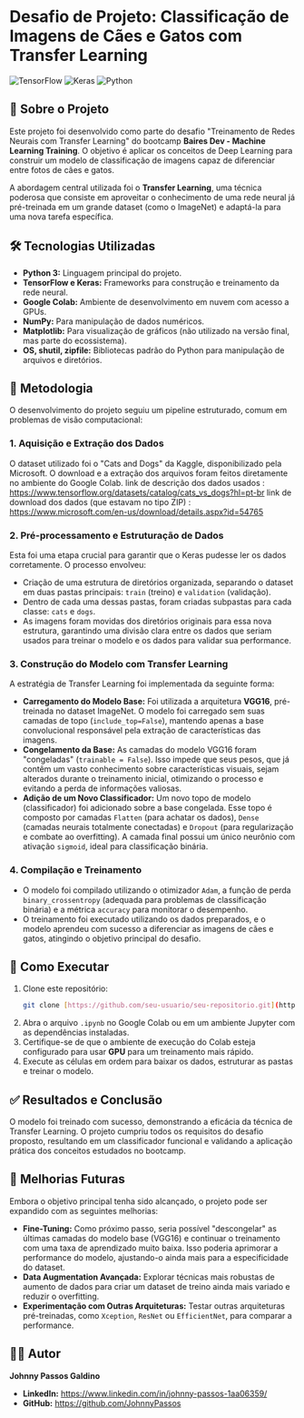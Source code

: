 # Desafio de Projeto: Classificação de Imagens de Cães e Gatos com Transfer Learning

![TensorFlow](https://img.shields.io/badge/TensorFlow-FF6F00?style=for-the-badge&logo=tensorflow&logoColor=white)
![Keras](https://img.shields.io/badge/Keras-%23D00000.svg?style=for-the-badge&logo=Keras&logoColor=white)
![Python](https://img.shields.io/badge/python-3670A0?style=for-the-badge&logo=python&logoColor=ffdd54)

## 📖 Sobre o Projeto

Este projeto foi desenvolvido como parte do desafio "Treinamento de Redes Neurais com Transfer Learning" do bootcamp **Baires Dev - Machine Learning Training**. O objetivo é aplicar os conceitos de Deep Learning para construir um modelo de classificação de imagens capaz de diferenciar entre fotos de cães e gatos.

A abordagem central utilizada foi o **Transfer Learning**, uma técnica poderosa que consiste em aproveitar o conhecimento de uma rede neural já pré-treinada em um grande dataset (como o ImageNet) e adaptá-la para uma nova tarefa específica.

## 🛠️ Tecnologias Utilizadas

* **Python 3:** Linguagem principal do projeto.
* **TensorFlow e Keras:** Frameworks para construção e treinamento da rede neural.
* **Google Colab:** Ambiente de desenvolvimento em nuvem com acesso a GPUs.
* **NumPy:** Para manipulação de dados numéricos.
* **Matplotlib:** Para visualização de gráficos (não utilizado na versão final, mas parte do ecossistema).
* **OS, shutil, zipfile:** Bibliotecas padrão do Python para manipulação de arquivos e diretórios.

## 🎯 Metodologia

O desenvolvimento do projeto seguiu um pipeline estruturado, comum em problemas de visão computacional:

### 1. Aquisição e Extração dos Dados
O dataset utilizado foi o "Cats and Dogs" da Kaggle, disponibilizado pela Microsoft. O download e a extração dos arquivos foram feitos diretamente no ambiente do Google Colab.
link de descrição dos dados usados : https://www.tensorflow.org/datasets/catalog/cats_vs_dogs?hl=pt-br 
link de download dos dados (que estavam no tipo ZIP) : https://www.microsoft.com/en-us/download/details.aspx?id=54765

### 2. Pré-processamento e Estruturação de Dados
Esta foi uma etapa crucial para garantir que o Keras pudesse ler os dados corretamente. O processo envolveu:
* Criação de uma estrutura de diretórios organizada, separando o dataset em duas pastas principais: `train` (treino) e `validation` (validação).
* Dentro de cada uma dessas pastas, foram criadas subpastas para cada classe: `cats` e `dogs`.
* As imagens foram movidas dos diretórios originais para essa nova estrutura, garantindo uma divisão clara entre os dados que seriam usados para treinar o modelo e os dados para validar sua performance.

### 3. Construção do Modelo com Transfer Learning
A estratégia de Transfer Learning foi implementada da seguinte forma:
* **Carregamento do Modelo Base:** Foi utilizada a arquitetura **VGG16**, pré-treinada no dataset ImageNet. O modelo foi carregado sem suas camadas de topo (`include_top=False`), mantendo apenas a base convolucional responsável pela extração de características das imagens.
* **Congelamento da Base:** As camadas do modelo VGG16 foram "congeladas" (`trainable = False`). Isso impede que seus pesos, que já contêm um vasto conhecimento sobre características visuais, sejam alterados durante o treinamento inicial, otimizando o processo e evitando a perda de informações valiosas.
* **Adição de um Novo Classificador:** Um novo topo de modelo (classificador) foi adicionado sobre a base congelada. Esse topo é composto por camadas `Flatten` (para achatar os dados), `Dense` (camadas neurais totalmente conectadas) e `Dropout` (para regularização e combate ao overfitting). A camada final possui um único neurônio com ativação `sigmoid`, ideal para classificação binária.

### 4. Compilação e Treinamento
* O modelo foi compilado utilizando o otimizador `Adam`, a função de perda `binary_crossentropy` (adequada para problemas de classificação binária) e a métrica `accuracy` para monitorar o desempenho.
* O treinamento foi executado utilizando os dados preparados, e o modelo aprendeu com sucesso a diferenciar as imagens de cães e gatos, atingindo o objetivo principal do desafio.

## 🚀 Como Executar

1.  Clone este repositório:
    ```bash
    git clone [https://github.com/seu-usuario/seu-repositorio.git](https://github.com/seu-usuario/seu-repositorio.git)
    ```
2.  Abra o arquivo `.ipynb` no Google Colab ou em um ambiente Jupyter com as dependências instaladas.
3.  Certifique-se de que o ambiente de execução do Colab esteja configurado para usar **GPU** para um treinamento mais rápido.
4.  Execute as células em ordem para baixar os dados, estruturar as pastas e treinar o modelo.

## ✅ Resultados e Conclusão

O modelo foi treinado com sucesso, demonstrando a eficácia da técnica de Transfer Learning. O projeto cumpriu todos os requisitos do desafio proposto, resultando em um classificador funcional e validando a aplicação prática dos conceitos estudados no bootcamp.

## 🔮 Melhorias Futuras

Embora o objetivo principal tenha sido alcançado, o projeto pode ser expandido com as seguintes melhorias:

* **Fine-Tuning:** Como próximo passo, seria possível "descongelar" as últimas camadas do modelo base (VGG16) e continuar o treinamento com uma taxa de aprendizado muito baixa. Isso poderia aprimorar a performance do modelo, ajustando-o ainda mais para a especificidade do dataset.
* **Data Augmentation Avançada:** Explorar técnicas mais robustas de aumento de dados para criar um dataset de treino ainda mais variado e reduzir o overfitting.
* **Experimentação com Outras Arquiteturas:** Testar outras arquiteturas pré-treinadas, como `Xception`, `ResNet` ou `EfficientNet`, para comparar a performance.

## 👨‍💻 Autor

**Johnny Passos Galdino**

* **LinkedIn:** https://www.linkedin.com/in/johnny-passos-1aa06359/
* **GitHub:** https://github.com/JohnnyPassos
